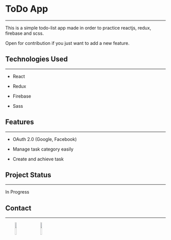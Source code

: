 <h1>ToDo App</h1>
<hr><p>This is a simple todo-list app made in order to practice reactjs, redux, firebase and scss.</p>
<p>Open for contribution if you just want to add a new feature.</p><h2>Technologies Used</h2>
<hr><ul>
<li>React</li>
</ul><ul>
<li>Redux</li>
</ul><ul>
<li>Firebase</li>
</ul><ul>
<li>Sass</li>
</ul><h2>Features</h2>
<hr><ul>
<li>OAuth 2.0 (Google, Facebook)</li>
</ul><ul>
<li>Manage task category easily</li>
</ul><ul>
<li>Create and achieve task</li>
</ul><h2>Project Status</h2>
<hr><p>In Progress</p><h2>Contact</h2>
<hr><p><span style="margin-right: 30px;"></span><a href="https://www.linkedin.com/in/tafita-raza/"><img target="_blank" src="https://cdn.jsdelivr.net/gh/devicons/devicon/icons/linkedin/linkedin-original.svg" style="width: 10%;"></a><span style="margin-right: 30px;"></span><a href="https://github.com/rzfrsn"><img target="_blank" src="https://cdn.jsdelivr.net/gh/devicons/devicon/icons/github/github-original.svg" style="width: 10%;"></a></p>